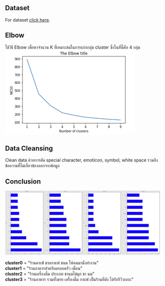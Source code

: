 ## Dataset

For dataset [click here](https://drive.google.com/file/d/1RgAKGw_u2MW2xFDUSiAwrFNPae7qj7zJ/view?usp=sharing).

## Elbow

ใช้วิธี Elbow เพื่อหาจำนวน K ที่เหมาะสมในการแบ่งกลุ่ม cluster ซึ่งในที่นี้คือ 4 กลุ่ม
![This is an image](1.png)

## Data Cleansing

Clean data ด้วยการตัด special character, emoticon, symbol, white space รวมถึงข้อความที่ไม่เกี่ยวข้องออกจากข้อมูล

## Conclusion

![This is an image](2.png)

**cluster0** = "ร้านคาเฟ่ ขายกาแฟ ขนม ให้คนมานั่งทำงาน"  
**cluster1** = "ร้านอาหารสำหรับครอบครัว เพื่อน"  
**cluster2** = "ร้านเครื่องดื่ม ประเภท ชานมไข่มุก ชา นม"  
**cluster3** = "ร้านอาหาร รวมทั้งขาย เครื่องดื่ม กาแฟ เป็นร้านที่ดัง ได้รับรีวิวเยอะ"

